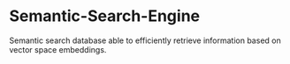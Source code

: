# Semantic-Search-Engine
Semantic search database able to efficiently retrieve information based on vector space embeddings.
